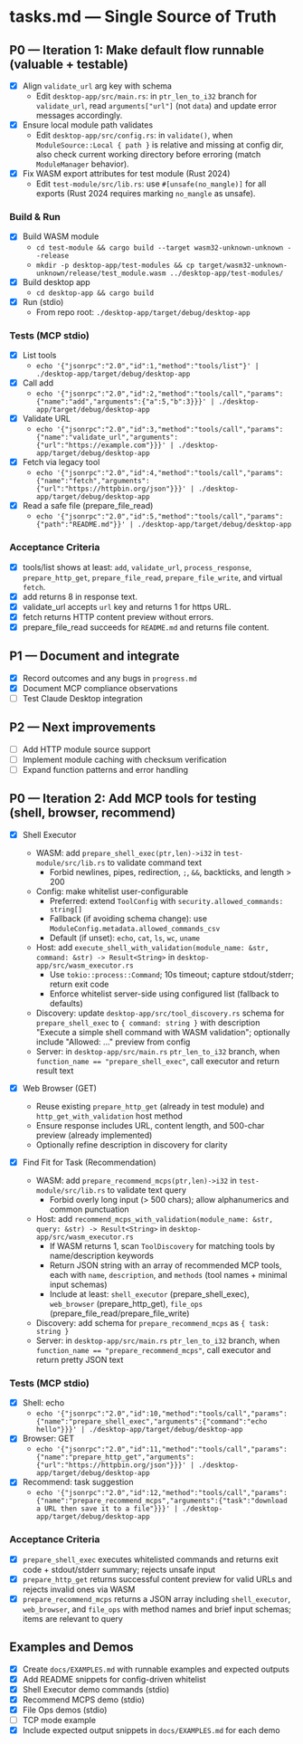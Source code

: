 # tasks.md — Single Source of Truth

## P0 — Iteration 1: Make default flow runnable (valuable + testable)
- [x] Align `validate_url` arg key with schema
  - Edit `desktop-app/src/main.rs`: in `ptr_len_to_i32` branch for `validate_url`, read `arguments["url"]` (not `data`) and update error messages accordingly.
- [x] Ensure local module path validates
  - Edit `desktop-app/src/config.rs`: in `validate()`, when `ModuleSource::Local { path }` is relative and missing at config dir, also check current working directory before erroring (match `ModuleManager` behavior).
- [x] Fix WASM export attributes for test module (Rust 2024)
  - Edit `test-module/src/lib.rs`: use `#[unsafe(no_mangle)]` for all exports (Rust 2024 requires marking `no_mangle` as unsafe).

### Build & Run
- [x] Build WASM module
  - `cd test-module && cargo build --target wasm32-unknown-unknown --release`
  - `mkdir -p desktop-app/test-modules && cp target/wasm32-unknown-unknown/release/test_module.wasm ../desktop-app/test-modules/`
- [x] Build desktop app
  - `cd desktop-app && cargo build`
- [x] Run (stdio)
  - From repo root: `./desktop-app/target/debug/desktop-app`

### Tests (MCP stdio)
- [x] List tools
  - `echo '{"jsonrpc":"2.0","id":1,"method":"tools/list"}' | ./desktop-app/target/debug/desktop-app`
- [x] Call add
  - `echo '{"jsonrpc":"2.0","id":2,"method":"tools/call","params":{"name":"add","arguments":{"a":5,"b":3}}}' | ./desktop-app/target/debug/desktop-app`
- [x] Validate URL
  - `echo '{"jsonrpc":"2.0","id":3,"method":"tools/call","params":{"name":"validate_url","arguments":{"url":"https://example.com"}}}' | ./desktop-app/target/debug/desktop-app`
- [x] Fetch via legacy tool
  - `echo '{"jsonrpc":"2.0","id":4,"method":"tools/call","params":{"name":"fetch","arguments":{"url":"https://httpbin.org/json"}}}' | ./desktop-app/target/debug/desktop-app`
- [x] Read a safe file (prepare_file_read)
  - `echo '{"jsonrpc":"2.0","id":5,"method":"tools/call","params":{"path":"README.md"}}' | ./desktop-app/target/debug/desktop-app`

### Acceptance Criteria
- [x] tools/list shows at least: `add`, `validate_url`, `process_response`, `prepare_http_get`, `prepare_file_read`, `prepare_file_write`, and virtual `fetch`.
- [x] add returns 8 in response text.
- [x] validate_url accepts `url` key and returns 1 for https URL.
- [x] fetch returns HTTP content preview without errors.
- [x] prepare_file_read succeeds for `README.md` and returns file content.

## P1 — Document and integrate
- [x] Record outcomes and any bugs in `progress.md`
- [x] Document MCP compliance observations
- [ ] Test Claude Desktop integration

## P2 — Next improvements
- [ ] Add HTTP module source support
- [ ] Implement module caching with checksum verification
- [ ] Expand function patterns and error handling

## P0 — Iteration 2: Add MCP tools for testing (shell, browser, recommend)
- [x] Shell Executor
  - WASM: add `prepare_shell_exec(ptr,len)->i32` in `test-module/src/lib.rs` to validate command text
    - Forbid newlines, pipes, redirection, `;`, `&&`, backticks, and length > 200
  - Config: make whitelist user-configurable
    - Preferred: extend `ToolConfig` with `security.allowed_commands: string[]`
    - Fallback (if avoiding schema change): use `ModuleConfig.metadata.allowed_commands_csv`
    - Default (if unset): `echo`, `cat`, `ls`, `wc`, `uname`
  - Host: add `execute_shell_with_validation(module_name: &str, command: &str) -> Result<String>` in `desktop-app/src/wasm_executor.rs`
    - Use `tokio::process::Command`; 10s timeout; capture stdout/stderr; return exit code
    - Enforce whitelist server-side using configured list (fallback to defaults)
  - Discovery: update `desktop-app/src/tool_discovery.rs` schema for `prepare_shell_exec` to `{ command: string }` with description "Execute a simple shell command with WASM validation"; optionally include "Allowed: ..." preview from config
  - Server: in `desktop-app/src/main.rs` `ptr_len_to_i32` branch, when `function_name == "prepare_shell_exec"`, call executor and return result text

- [x] Web Browser (GET)
  - Reuse existing `prepare_http_get` (already in test module) and `http_get_with_validation` host method
  - Ensure response includes URL, content length, and 500-char preview (already implemented)
  - Optionally refine description in discovery for clarity

- [x] Find Fit for Task (Recommendation)
  - WASM: add `prepare_recommend_mcps(ptr,len)->i32` in `test-module/src/lib.rs` to validate text query
    - Forbid overly long input (> 500 chars); allow alphanumerics and common punctuation
  - Host: add `recommend_mcps_with_validation(module_name: &str, query: &str) -> Result<String>` in `desktop-app/src/wasm_executor.rs`
    - If WASM returns 1, scan `ToolDiscovery` for matching tools by name/description keywords
    - Return JSON string with an array of recommended MCP tools, each with `name`, `description`, and `methods` (tool names + minimal input schemas)
    - Include at least: `shell_executor` (prepare_shell_exec), `web_browser` (prepare_http_get), `file_ops` (prepare_file_read/prepare_file_write)
  - Discovery: add schema for `prepare_recommend_mcps` as `{ task: string }`
  - Server: in `desktop-app/src/main.rs` `ptr_len_to_i32` branch, when `function_name == "prepare_recommend_mcps"`, call executor and return pretty JSON text

### Tests (MCP stdio)
- [x] Shell: echo
  - `echo '{"jsonrpc":"2.0","id":10,"method":"tools/call","params":{"name":"prepare_shell_exec","arguments":{"command":"echo hello"}}}' | ./desktop-app/target/debug/desktop-app`
- [x] Browser: GET
  - `echo '{"jsonrpc":"2.0","id":11,"method":"tools/call","params":{"name":"prepare_http_get","arguments":{"url":"https://httpbin.org/json"}}}' | ./desktop-app/target/debug/desktop-app`
- [x] Recommend: task suggestion
  - `echo '{"jsonrpc":"2.0","id":12,"method":"tools/call","params":{"name":"prepare_recommend_mcps","arguments":{"task":"download a URL then save it to a file"}}}' | ./desktop-app/target/debug/desktop-app`

### Acceptance Criteria
- [x] `prepare_shell_exec` executes whitelisted commands and returns exit code + stdout/stderr summary; rejects unsafe input
- [x] `prepare_http_get` returns successful content preview for valid URLs and rejects invalid ones via WASM
- [x] `prepare_recommend_mcps` returns a JSON array including `shell_executor`, `web_browser`, and `file_ops` with method names and brief input schemas; items are relevant to query

## Examples and Demos
- [x] Create `docs/EXAMPLES.md` with runnable examples and expected outputs
- [x] Add README snippets for config-driven whitelist
- [x] Shell Executor demo commands (stdio)
- [x] Recommend MCPS demo (stdio)
- [x] File Ops demos (stdio)
- [ ] TCP mode example
- [x] Include expected output snippets in `docs/EXAMPLES.md` for each demo

